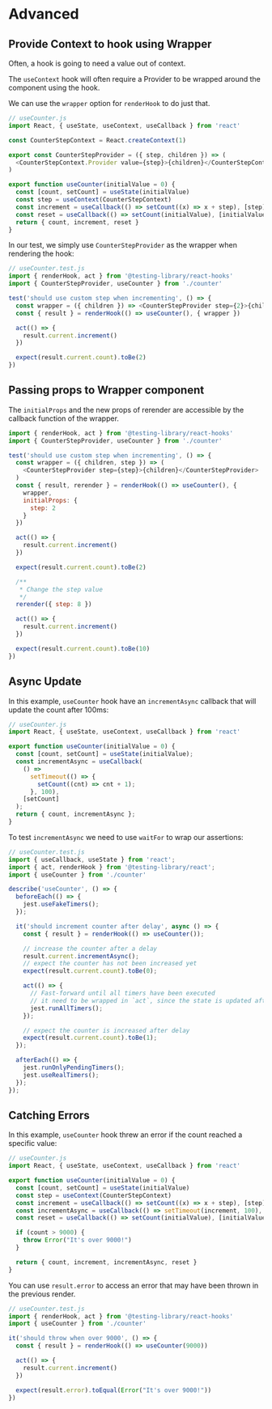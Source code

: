 # Advanced

## Provide Context to hook using Wrapper

Often, a hook is going to need a value out of context.

The `useContext` hook will often require a Provider to be wrapped around the component using the hook.

We can use the `wrapper` option for `renderHook` to do just that.

```js
// useCounter.js
import React, { useState, useContext, useCallback } from 'react'

const CounterStepContext = React.createContext(1)

export const CounterStepProvider = ({ step, children }) => (
  <CounterStepContext.Provider value={step}>{children}</CounterStepContext.Provider>
)

export function useCounter(initialValue = 0) {
  const [count, setCount] = useState(initialValue)
  const step = useContext(CounterStepContext)
  const increment = useCallback(() => setCount((x) => x + step), [step])
  const reset = useCallback(() => setCount(initialValue), [initialValue])
  return { count, increment, reset }
}
```

In our test, we simply use `CounterStepProvider` as the wrapper when rendering the hook:

```js
// useCounter.test.js
import { renderHook, act } from '@testing-library/react-hooks'
import { CounterStepProvider, useCounter } from './counter'

test('should use custom step when incrementing', () => {
  const wrapper = ({ children }) => <CounterStepProvider step={2}>{children}</CounterStepProvider>
  const { result } = renderHook(() => useCounter(), { wrapper })

  act(() => {
    result.current.increment()
  })

  expect(result.current.count).toBe(2)
})
```


## Passing props to Wrapper component

The `initialProps` and the new props of rerender are accessible by the callback function of the wrapper.

```js
import { renderHook, act } from '@testing-library/react-hooks'
import { CounterStepProvider, useCounter } from './counter'

test('should use custom step when incrementing', () => {
  const wrapper = ({ children, step }) => (
    <CounterStepProvider step={step}>{children}</CounterStepProvider>
  )
  const { result, rerender } = renderHook(() => useCounter(), {
    wrapper,
    initialProps: {
      step: 2
    }
  })

  act(() => {
    result.current.increment()
  })

  expect(result.current.count).toBe(2)

  /**
   * Change the step value
   */
  rerender({ step: 8 })

  act(() => {
    result.current.increment()
  })

  expect(result.current.count).toBe(10)
})
```


## Async Update

In this example, `useCounter` hook have an `incrementAsync` callback that will update the count after 100ms:

```js
// useCounter.js
import React, { useState, useContext, useCallback } from 'react'

export function useCounter(initialValue = 0) {
  const [count, setCount] = useState(initialValue);
  const incrementAsync = useCallback(
    () =>
      setTimeout(() => {
        setCount((cnt) => cnt + 1);
      }, 100),
    [setCount]
  );
  return { count, incrementAsync };
}
```

To test `incrementAsync` we need to use `waitFor` to wrap our assertions:

```js
// useCounter.test.js
import { useCallback, useState } from 'react';
import { act, renderHook } from '@testing-library/react';
import { useCounter } from './counter'

describe('useCounter', () => {
  beforeEach(() => {
    jest.useFakeTimers();
  });

  it('should increment counter after delay', async () => {
    const { result } = renderHook(() => useCounter());

    // increase the counter after a delay
    result.current.incrementAsync();
    // expect the counter has not been increased yet
    expect(result.current.count).toBe(0);

    act(() => {
      // Fast-forward until all timers have been executed
      // it need to be wrapped in `act`, since the state is updated after timeout
      jest.runAllTimers();
    });

    // expect the counter is increased after delay
    expect(result.current.count).toBe(1);
  });

  afterEach(() => {
    jest.runOnlyPendingTimers();
    jest.useRealTimers();
  });
});
```


## Catching Errors

In this example, `useCounter` hook threw an error if the count reached a specific value:

```js
// useCounter.js
import React, { useState, useContext, useCallback } from 'react'

export function useCounter(initialValue = 0) {
  const [count, setCount] = useState(initialValue)
  const step = useContext(CounterStepContext)
  const increment = useCallback(() => setCount((x) => x + step), [step])
  const incrementAsync = useCallback(() => setTimeout(increment, 100), [increment])
  const reset = useCallback(() => setCount(initialValue), [initialValue])

  if (count > 9000) {
    throw Error("It's over 9000!")
  }

  return { count, increment, incrementAsync, reset }
}
```

You can use `result.error` to access an error that may have been thrown in the previous render.

```js
// useCounter.test.js
import { renderHook, act } from '@testing-library/react-hooks'
import { useCounter } from './counter'

it('should throw when over 9000', () => {
  const { result } = renderHook(() => useCounter(9000))

  act(() => {
    result.current.increment()
  })

  expect(result.error).toEqual(Error("It's over 9000!"))
})
```
